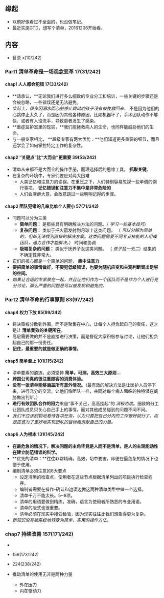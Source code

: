 ##  缘起
+ 以前好像看过不全面的，也没做笔记。
+ 最近实施GTD，想写个清单，20161206开始看。

##  内容
+ 目录 x(10/242)

###  Part1 清单革命是一场观念变革  17(31/242)
####  chap1 人人都会犯错 17(33/242)
+ **请承认，**无论我们进行多么细致的专业分工和培训，一些关键的步骤还是会被忽略，一些错误还是无法避免。
+ *实际上，很多因溺水而心脏停止跳动的孩子没有被挽救回来，* 不是因为他们的心跳停止太久了，而是因为其他各种原因，比如机器坏了，手术团队动作不够快，或者有人没洗手，导致患者发生了感染。
+ **重症监护室里的现实，**我们能拯救病人的生命，也同样能威胁他们的生命。
+ 与一般专家相比， **超级专家有两大优势：**他们知道更多重要的细节，而且还学会了如何掌控特定工作的复杂性。

####  chap2 “关键点”比“大而全”更重要  39(53/242)
+ 清单从来都不是大而全的操作手册，而理选择后的思维工具。 **抓取关键**。
+ 在复杂的环境中，专家们要应对两大困难
	+ 人类记忆和注意力的谬误。在重压之下，人们特别容易忽视一些单调的例行事项。 **记忆错误和注意力不集中是非常危险的**
	+ 人们会麻痹大意，会故意跳过一些明明记得的步骤。

####  chap3 团队犯错的几率比单个人要小  57(71/242)
+ 问题可以分为三类
	+ **简单问题：** 是那些具有明确解决方法的问题。（ *学习一些基本技巧*）
	+ **复杂问题：** 类似于把火箭发射到月球上这类问题。 （ *可以分解为简单的，但却无法找到直接的解决方案。这类问题需要不同专业技能的人组成团队，通力合作才能解决。*） 时间和协调
	+ **极端复杂的问题：** 类似于抚养子女这类问题。 （ *孩子独一无二*）结果的不确定性非常大。
+ 它们的核心都是一个简单的问题， **集中注意力**
+ **要把简单的事情做好，不要犯低级错误，也要为随机应变和主观判断留出足够的空间。**
+ *如果让合适的专家聚在一起，并且让他们作为一个团队而不是作为个人进行充分讨论，那么严重的问题是可以被发现和避免的。*

###  Part2 清单革命的行事原则 83(97/242)
####  chap4 权力下放 85(99/242)
+ 将决策权分散到外围，而不是聚集在中心，让每个人担负起自己的责任，这才是让 **清单奏效的关键所在**。
+ 高层需要做的并不是直接进行决策，而是督促大家积极参与讨论，让他们担负起自己的那一份责任。
+ **记住，最重要的就是做正确的事情。**

####  chap5 简单至上 101(115/242)
+ 清单要素的遴选，必须坚持 **简单，可测，高效三大原则...**
+ **跨国公司真的很注重顾客的消费体验。**
+ **没有一张清单能够涵盖所有意外情况。**（最有效的解决方法是让医护人员停下来，进行充分的交流，让他们像团队一样，共同对每个病人面临的独特潜在威胁做出判断。）
+ **进行有效团队合作的阻力**来自“事不关己，高高挂起”的 *消极态度*。细致的分工让团队成员只关心自己手上的事情，而对其他成员碰到的问题不闻不问。
+ *我们不应该割裂地看待各项任务，认为只要把自己分内的工作做好就行了，而是应该为了更好地实现团队的目标而贡献自己的力量。*

####  chap6 人为根本  131(145/242)
+ **在最危急的情况下，解决问题的主角毕竟是人而不是清单，是人的主观能动性在建立防范错误的科学。**
+ **优先的清单：**往往非常精确，高效，切中要害，即便在最危急的情况下也便于使用。
+ 编制清单必须注意的6大要点
	+ 设定清晰的检查点，使用者在这些节点根据清单列出的项目执行检查程序。
	+ 编制者需要在操作-确认和边读边做这两种清单类型中做一个选择。
	+ 清单千万不能太长。5~9项。
	+ 清单的用语要做到精练，准确，语言为使用者所熟悉的专业用语。
	+ 清单的版式也很重要。
	+ 清单必须在现实中接受检验，因为现实往往比我们想象得更为复杂。
+ *新知识没有被系统地转变为简单，实用的操作方法。*

###  chap7 持续改善  157(171/242)
+ 
+ 159(173/242)

+ 224(238/242)
+ 推动清单的使用无非是两种力量
	+ 外在压力
	+ 内在驱动力